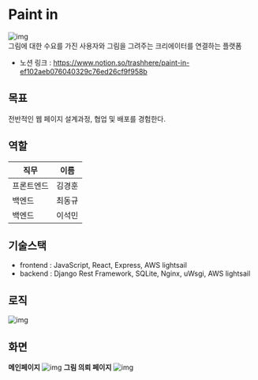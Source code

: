 # Paint in
![img](https://www.notion.so/image/https%3A%2F%2Fs3-us-west-2.amazonaws.com%2Fsecure.notion-static.com%2Fd5093dbd-442a-4dd9-88a2-e7d2064d8b61%2FFrame_1.png?table=block&id=6b860f7a-8626-48ca-9f7d-63a88799adb3&spaceId=a5ef73bd-71ce-4515-bbc0-7ee7e4e6a0c6&width=250&userId=85e1d072-2cb8-4e1a-b433-21f9fb986dca&cache=v2)  
그림에 대한 수요를 가진 사용자와 그림을 그려주는 크리에이터를 연결하는 플랫폼   
- 노션 링크 : https://www.notion.so/trashhere/paint-in-ef102aeb076040329c76ed26cf9f958b
## 목표 
전반적인 웹 페이지 설계과정, 협업 및 배포를 경험한다.   
## 역할
|직무|이름|
|-|-|
|프론트엔드|김경훈|
|백엔드|최동규|
|백엔드|이석민|
## 기술스택
- frontend : JavaScript, React, Express, AWS lightsail
- backend : Django Rest Framework, SQLite, Nginx, uWsgi, AWS lightsail
## 로직
![img](https://s3.us-west-2.amazonaws.com/secure.notion-static.com/849fbe81-a823-4070-b82b-d03d037fe87a/%EC%BA%A1%EC%B2%98.png?X-Amz-Algorithm=AWS4-HMAC-SHA256&X-Amz-Content-Sha256=UNSIGNED-PAYLOAD&X-Amz-Credential=AKIAT73L2G45EIPT3X45%2F20230209%2Fus-west-2%2Fs3%2Faws4_request&X-Amz-Date=20230209T171552Z&X-Amz-Expires=86400&X-Amz-Signature=3ce2873fd1ea0c4b26ba8c20b63718088bea151be1e83387875db2ab57e283a7&X-Amz-SignedHeaders=host&response-content-disposition=filename%3D%22%25EC%25BA%25A1%25EC%25B2%2598.PNG.png%22&x-id=GetObject)
## 화면
**메인페이지** 
![img](https://s3.us-west-2.amazonaws.com/secure.notion-static.com/779ad191-b4ae-483e-a374-e813dfc615ab/Screenshot_2022-12-09_at_02.11.23.png?X-Amz-Algorithm=AWS4-HMAC-SHA256&X-Amz-Content-Sha256=UNSIGNED-PAYLOAD&X-Amz-Credential=AKIAT73L2G45EIPT3X45%2F20230209%2Fus-west-2%2Fs3%2Faws4_request&X-Amz-Date=20230209T171713Z&X-Amz-Expires=86400&X-Amz-Signature=438b0ae88fd62966a343ca8c29e95f2b4ba8036fb0471b01e076a4aa049bfa17&X-Amz-SignedHeaders=host&response-content-disposition=filename%3D%22Screenshot%25202022-12-09%2520at%252002.11.23.png%22&x-id=GetObject)
**그림 의뢰 페이지** 
![img](https://s3.us-west-2.amazonaws.com/secure.notion-static.com/b71a52c0-86a0-4e10-8e75-0c7b4a989b7f/Screenshot_2022-12-09_at_02.12.03.png?X-Amz-Algorithm=AWS4-HMAC-SHA256&X-Amz-Content-Sha256=UNSIGNED-PAYLOAD&X-Amz-Credential=AKIAT73L2G45EIPT3X45%2F20230209%2Fus-west-2%2Fs3%2Faws4_request&X-Amz-Date=20230209T171731Z&X-Amz-Expires=86400&X-Amz-Signature=98aa71bdbd03401ab790e95824c4ffc6c34aad27bfbbb16239bd16c37eb79b7f&X-Amz-SignedHeaders=host&response-content-disposition=filename%3D%22Screenshot%25202022-12-09%2520at%252002.12.03.png%22&x-id=GetObject)
